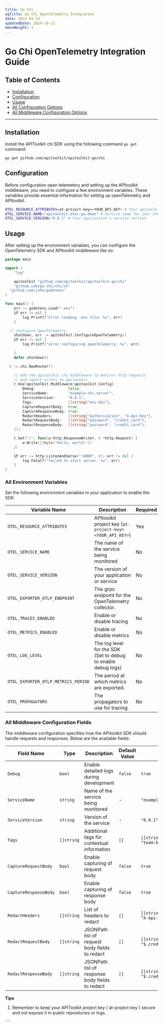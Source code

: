 ```yaml
---
title: Go Chi
ogTitle: Go Chi OpenTelemetry Integration
date: 2022-03-23
updatedDate: 2024-10-22
menuWeight: 1
---
```


# Go Chi OpenTelemetry Integration Guide

## Table of Contents

- [Installation](#installation)
- [Configuration](#configuration)
- [Usage](#usage)
- [All Configuration Options](#all-environment-variables)
- [All Middleware Configuration Options](#all-middleware-configuration-fields)

---

## Installation

Install the APIToolkit chi SDK using the following command `go get` command:

```sh
go get github.com/apitoolkit/apitoolkit-go/chi
```

## Configuration

Before configuration open telemetery and setting up the APItoolkit middleware, you need to configure a few environment variables. These variables provide essential information for setting up openTelemetry and APItoolkit.

```sh
OTEL_RESOURCE_ATTRIBUTES=at-project-key=<YOUR_API_KEY> # Your apitoolkit API key
OTEL_SERVICE_NAME="apitoolkit-otel-go-demo" # Service name for your the service you're integrating in
OTEL_SERVICE_VERSION="0.0.1" # Your application's service version
```

## Usage

After setting up the environment variables, you can configure the OpenTelemetry SDK and APItoolkit middleware like so:

```go
package main

import (
	"log"

	apitoolkit "github.com/apitoolkit/apitoolkit-go/chi"
	"github.com/go-chi/chi/v5"
  "github.com/joho/godotenv"
)

func main() {
	err := godotenv.Load(".env")
	if err != nil {
		log.Printf("Error loading .env file: %v", err)
	}

  // Configure OpenTelemetry
	shutdown, err := apitoolkit.ConfigureOpenTelemetry()
	if err != nil {
		log.Printf("error configuring openTelemetry: %v", err)

	}
	defer shutdown()

  r := chi.NewRouter()

	// Add the apitoolkit chi middleware to monitor http requests
	// And report errors to apitoolkit
	r.Use(apitoolkit.Middleware(apitoolkit.Config{
		Debug:               false,
		ServiceName:         "example-chi-server",
		ServiceVersion:      "0.0.1",
		Tags:                []string{"env:dev"},
		CaptureRequestBody:  true,
		CaptureResponseBody: true,
		RedactHeaders:       []string{"Authorization", "X-Api-Key"},
		RedactRequestBody:   []string{"password", "credit_card"},
		RedactResponseBody:  []string{"password", "credit_card"},
	}))

	r.Get("/", func(w http.ResponseWriter, r *http.Request) {
		w.Write([]byte("Hello, world!"))
	})

	if err := http.ListenAndServe(":8000", r); err != nil {
		log.Fatalf("failed to start server: %v", err)
	}
}
```

### All Environment Variables

Set the following environment variables in your application to enable the SDK:

| Variable Name                       | Description                                                   | Required | Example                      |
| ----------------------------------- | ------------------------------------------------------------- | -------- | ---------------------------- |
| `OTEL_RESOURCE_ATTRIBUTES`          | APItoolkit project key (`at-project-key=<YOUR_API_KEY>`)      | Yes      | `at-project-key=my-api-key`  |
| `OTEL_SERVICE_NAME`                 | The name of the service being monitored                       | No       | `example-chi-server`         |
| `OTEL_SERVICE_VERSION`              | The version of your application or service                    | No       | `0.0.1`                      |
| `OTEL_EXPORTER_OTLP_ENDPOINT`       | The grpc endpoint for the OpenTelemetry collector.            | No       | `otelcol.apitoolkit.io:4317` |
| `OTEL_TRACES_ENABLED`               | Enable or disable tracing                                     | No       | `true`                       |
| `OTEL_METRICS_ENABLED`              | Enable or disable metrics                                     | No       | `true`                       |
| `OTEL_LOG_LEVEL`                    | The log level for the SDK (Set to debug to enable debug logs) | No       | `info`                       |
| `OTEL_EXPORTER_OTLP_METRICS_PERIOD` | The period at which metrics are exported.                     | No       | `30s`                        |
| `OTEL_PROPAGATORS`                  | The propagators to use for tracing.                           | No       | `tracecontext,baggage`       |

### All Middleware Configuration Fields

The middleware configuration specifies how the APItoolkit SDK should handle requests and responses. Below are the available fields:

| Field Name            | Type       | Description                                     | Default Value | Example                                   |
| --------------------- | ---------- | ----------------------------------------------- | ------------- | ----------------------------------------- |
| `Debug`               | `bool`     | Enable detailed logs during development         | `false`       | `true`                                    |
| `ServiceName`         | `string`   | Name of the service being monitored             | -             | `"example-chi-server"`                    |
| `ServiceVersion`      | `string`   | Version of the service                          | -             | `"0.0.1"`                                 |
| `Tags`                | `[]string` | Additional tags for contextual information      | `[]`          | `[]string{"env:dev", "team:backend"}`     |
| `CaptureRequestBody`  | `bool`     | Enable capturing of request body                | `false`       | `true`                                    |
| `CaptureResponseBody` | `bool`     | Enable capturing of response body               | `false`       | `true`                                    |
| `RedactHeaders`       | `[]string` | List of headers to redact                       | `[]`          | `[]string{"Authorization", "X-Api-Key"}`  |
| `RedactRequestBody`   | `[]string` | JSONPath list of request body fields to redact  | `[]`          | `[]string{"$.password", "$.credit_card"}` |
| `RedactResponseBody`  | `[]string` | JSONPath list of response body fields to redact | `[]`          | `[]string{"$.password", "$.credit_card"}` |

<div class="callout">
  <p><i class="fa-regular fa-lightbulb"></i> <b>Tips</b></p>
  <ol>
  <li>
  Remember to keep your APIToolkit project key (`at-project-key`) secure and not expose it in public repositories or logs.
  </li>
  </ul>

</div>
````
